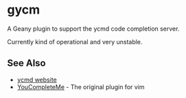 gycm
====

A Geany plugin to support the ycmd code completion server.

Currently kind of operational and very unstable.

See Also
--------

- [ycmd website](https://github.com/Valloric/ycmd)
- [YouCompleteMe](https://github.com/Valloric/YouCompleteMe) - The original plugin for vim
